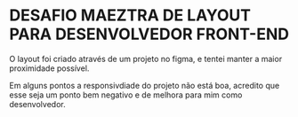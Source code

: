 # DESAFIO MAEZTRA DE LAYOUT PARA DESENVOLVEDOR FRONT-END 
O layout foi criado através de um projeto no figma, e tentei manter a maior proximidade possível. 

Em alguns pontos a responsivdiade do projeto não está boa, acredito que esse seja um ponto bem negativo e de melhora para mim como desenvolvedor.
